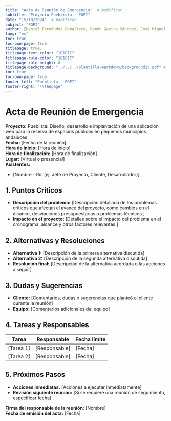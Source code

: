 ```yaml
---
title: "Acta de Reunión de Emergencia"  # modificar
subtitle: "Proyecto Pueblista - PGPI"
date: "15/10/2024"  # modificar
subject: "PGPI"
author: [Daniel Fernández Caballero, Ramón Gavira Sánchez, José Miguel Iborra Conejo, Antonio Macías Ferrera, Rafael Pulido Cifuentes]
lang: "es"
toc: true
toc-own-page: true
titlepage: true,
titlepage-text-color: "1C1C1C"
titlepage-rule-color: "1C1C1C"
titlepage-rule-height: 0
titlepage-background: "../../../plantilla-markdown/background2V.pdf" # modificar si el doc es horizontal
toc: true
toc-own-page: true
footer-left: "Pueblista - PGPI"
footer-right: "\\thepage"
---
```


# Acta de Reunión de Emergencia

**Proyecto:** Pueblista: Diseño, desarrollo e implantación de una aplicación web para la reserva de espacios públicos en pequeños municipios andaluces  
**Fecha:** [Fecha de la reunión]  
**Hora de inicio:** [Hora de inicio]  
**Hora de finalización:** [Hora de finalización]  
**Lugar:** [Virtual o presencial]  
**Asistentes:**  
- [Nombre - Rol (ej. Jefe de Proyecto, Cliente, Desarrollador)]

## 1. Puntos Críticos
- **Descripción del problema:** [Descripción detallada de los problemas críticos que afectan el avance del proyecto, como cambios en el alcance, desviaciones presupuestarias o problemas técnicos.]
- **Impacto en el proyecto:** [Detalles sobre el impacto del problema en el cronograma, alcance y otros factores relevantes.]

## 2. Alternativas y Resoluciones
- **Alternativa 1:** [Descripción de la primera alternativa discutida]
- **Alternativa 2:** [Descripción de la segunda alternativa discutida]
- **Resolución final:** [Descripción de la alternativa acordada o las acciones a seguir]

## 3. Dudas y Sugerencias
- **Cliente:** [Comentarios, dudas o sugerencias que planteó el cliente durante la reunión]
- **Equipo:** [Comentarios adicionales del equipo]

## 4. Tareas y Responsables
| Tarea | Responsable | Fecha límite |
|-------|-------------|--------------|
| [Tarea 1] | [Responsable] | [Fecha] |
| [Tarea 2] | [Responsable] | [Fecha] |

## 5. Próximos Pasos
- **Acciones inmediatas:** [Acciones a ejecutar inmediatamente]
- **Revisión siguiente reunión:** [Si se requiere una reunión de seguimiento, especificar fecha]

**Firma del responsable de la reunión:** [Nombre]  
**Fecha de emisión del acta:** [Fecha]
